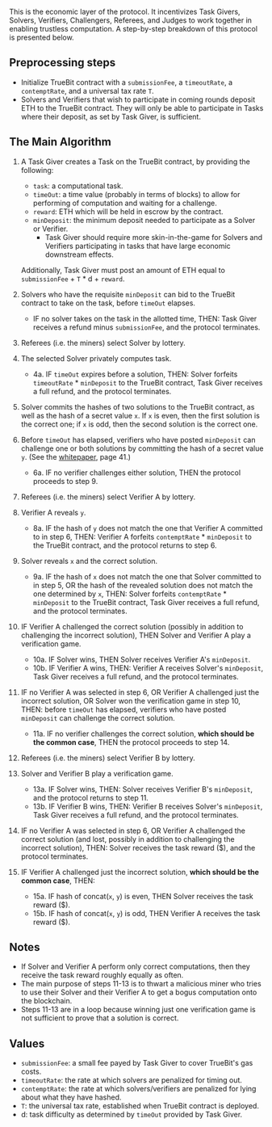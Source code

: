 This is the economic layer of the protocol. It incentivizes Task Givers, Solvers, Verifiers, Challengers, Referees, and Judges to work together in enabling trustless computation. A step-by-step breakdown of this protocol is presented below.


## Preprocessing steps
* Initialize TrueBit contract with a `submissionFee`, a `timeoutRate`, a `contemptRate`, and a universal tax rate `T`.
* Solvers and Verifiers that wish to participate in coming rounds deposit ETH to the TrueBit contract. They will only be able to participate in Tasks where their deposit, as set by Task Giver, is sufficient.

## The Main Algorithm

1. A Task Giver creates a Task on the TrueBit contract, by providing the following:
    * `task`: a computational task.
    * `timeOut`: a time value (probably in terms of blocks) to allow for performing of computation and waiting for a challenge.
    * `reward`: ETH which will be held in escrow by the contract.
    * `minDeposit`: the minimum deposit needed to participate as a Solver or Verifier.
      * Task Giver should require more skin-in-the-game for Solvers and Verifiers participating in tasks that have large economic downstream effects.

   Additionally, Task Giver must post an amount of ETH equal to `submissionFee` + `T` * d + `reward`.

2. Solvers who have the requisite `minDeposit` can bid to the TrueBit contract to take on the task, before `timeOut` elapses.
    * IF no solver takes on the task in the allotted time, THEN: Task Giver receives a refund minus `submissionFee`, and the protocol terminates.

3. Referees (i.e. the miners) select Solver by lottery.

4. The selected Solver privately computes task.
    * 4a. IF `timeOut` expires before a solution, THEN: Solver forfeits `timeoutRate` * `minDeposit` to the TrueBit contract, Task Giver receives a full refund, and the protocol terminates.

5. Solver commits the hashes of two solutions to the TrueBit contract, as well as the hash of a secret value `x`.  If `x` is even, then the first solution is the correct one; if `x` is odd, then the second solution is the correct one.

6. Before `timeOut` has elapsed, verifiers who have posted `minDeposit` can challenge one or both solutions by committing the hash of a secret value `y`.  (See the [whitepaper](http://people.cs.uchicago.edu/~teutsch/papers/truebit.pdf), page 41.)
    * 6a. IF no verifier challenges either solution, THEN the protocol proceeds to step 9.

7. Referees (i.e. the miners) select Verifier A by lottery.

8. Verifier A reveals `y`.
    * 8a. IF the hash of `y` does not match the one that Verifier A committed to in step 6, THEN: Verifier A forfeits `contemptRate` * `minDeposit` to the TrueBit contract, and the protocol returns to step 6.

9. Solver reveals `x` and the correct solution.
    * 9a. IF the hash of `x` does not match the one that Solver committed to in step 5, OR the hash of the revealed solution does not match the one determined by `x`, THEN: Solver forfeits `contemptRate` * `minDeposit` to the TrueBit contract, Task Giver receives a full refund, and the protocol terminates.

10. IF Verifier A challenged the correct solution (possibly in addition to challenging the incorrect solution), THEN Solver and Verifier A play a verification game.
    * 10a. IF Solver wins, THEN Solver receives Verifier A's `minDeposit`.
    * 10b. IF Verifier A wins, THEN: Verifier A receives Solver's `minDeposit`, Task Giver receives a full refund, and the protocol terminates.

11. IF no Verifier A was selected in step 6, OR Verifier A challenged just the incorrect solution, OR Solver won the verification game in step 10, THEN: before `timeOut` has elapsed, verifiers who have posted `minDeposit` can challenge the correct solution.
    * 11a. IF no verifier challenges the correct solution, **which should be the common case**, THEN the protocol proceeds to step 14.

12. Referees (i.e. the miners) select Verifier B by lottery.

13. Solver and Verifier B play a verification game.
    * 13a. IF Solver wins, THEN: Solver receives Verifier B's `minDeposit`, and the protocol returns to step 11.
    * 13b. IF Verifier B wins, THEN: Verifier B receives Solver's `minDeposit`, Task Giver receives a full refund, and the protocol terminates.

14. IF no Verifier A was selected in step 6, OR Verifier A challenged the correct solution (and lost, possibly in addition to challenging the incorrect solution), THEN: Solver receives the task reward ($), and the protocol terminates.

15. IF Verifier A challenged just the incorrect solution, **which should be the common case**, THEN:
    * 15a. IF hash of concat(`x`, `y`) is even, THEN Solver receives the task reward ($).
    * 15b. IF hash of concat(`x`, `y`) is odd, THEN Verifier A receives the task reward ($).

## Notes
* If Solver and Verifier A perform only correct computations, then they receive the task reward roughly equally as often.
* The main purpose of steps 11-13 is to thwart a malicious miner who tries to use their Solver and their Verifier A to get a bogus computation onto the blockchain.
* Steps 11-13 are in a loop because winning just one verification game is not sufficient to prove that a solution is correct.

## Values
* `submissionFee`: a small fee payed by Task Giver to cover TrueBit's gas costs.
* `timeoutRate`: the rate at which solvers are penalized for timing out.
* `contemptRate`: the rate at which solvers/verifiers are penalized for lying about what they have hashed.
* `T`: the universal tax rate, established when TrueBit contract is deployed.
* d: task difficulty as determined by `timeOut` provided by Task Giver.
